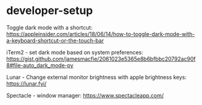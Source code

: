 # developer-setup

Toggle dark mode with a shortcut: https://appleinsider.com/articles/18/06/14/how-to-toggle-dark-mode-with-a-keyboard-shortcut-or-the-touch-bar

iTerm2 - set dark mode based on system preferences: https://gist.github.com/jamesmacfie/2061023e5365e8b6bfbbc20792ac90f8#file-auto_dark_mode-py

Lunar - Change external monitor brightness with apple brightness keys: https://lunar.fyi/

Spectacle - window manager: https://www.spectacleapp.com/
